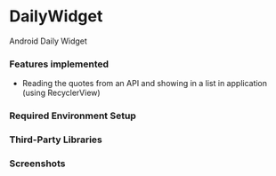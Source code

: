 # DailyWidget
Android Daily Widget

### Features implemented
* Reading the quotes from an API and showing in a list in application (using RecyclerView)

### Required Environment Setup

### Third-Party Libraries

### Screenshots
